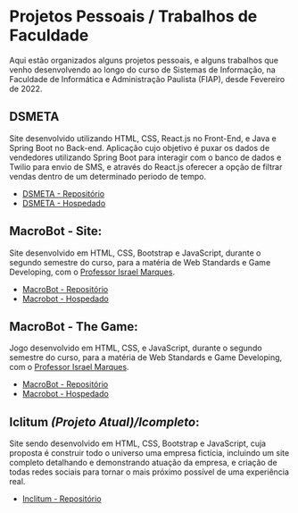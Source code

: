 # Projetos Pessoais / Trabalhos de Faculdade

  Aqui estão organizados alguns projetos pessoais, e alguns trabalhos que venho desenvolvendo ao longo do curso de Sistemas de Informação, na Faculdade de Informática e Administração Paulista (FIAP), desde Fevereiro de 2022.
  
## DSMETA
  Site desenvolvido utilizando HTML, CSS, React.js no Front-End, e Java e Spring Boot no Back-end.
  Aplicação cujo objetivo é puxar os dados de vendedores utilizando Spring Boot para interagir com o banco de dados e Twilio para envio de SMS, e através do React.js oferecer a opção de filtrar vendas dentro de um determinado periodo de tempo.
 
- [DSMETA - Repositório](https://github.com/bzr-lipe/projetoSpring-React)
- [DSMETA - Hospedado](https://macrobot.netlify.app/)

## MacroBot - Site:
  Site desenvolvido em HTML, CSS, Bootstrap e JavaScript, durante o segundo semestre do curso, para a matéria de Web Standards e Game Developing, com o [Professor Israel Marques](https://www.linkedin.com/in/israel-marques-cajai-junior-73b592238/).

- [MacroBot - Repositório](https://github.com/bzr-lipe/MacroBot) 
- [Macrobot - Hospedado](https://macrobot.netlify.app/)

## MacroBot - The Game:
  Jogo desenvolvido em HTML, CSS, e JavaScript, durante o segundo semestre do curso, para a matéria de Web Standards e Game Developing, com o [Professor Israel Marques](https://www.linkedin.com/in/israel-marques-cajai-junior-73b592238/).

- [MacroBot - Repositório](https://github.com/bzr-lipe/MacroBotGAME)
- [Macrobot - Hospedado](https://macrobot-game.netlify.app/)

## Iclitum *(Projeto Atual)/Icompleto*:
  Site sendo desenvolvido em HTML, CSS, Bootstrap e JavaScript, cuja proposta é construir todo o universo uma empresa fictícia, incluindo um site completo detalhando e demonstrando atuação da empresa, e criação de todas redes sociais para tornar o mais próximo possível de uma experiência real.

- [Inclitum - Repositório](https://github.com/bzr-lipe/inclitum)




